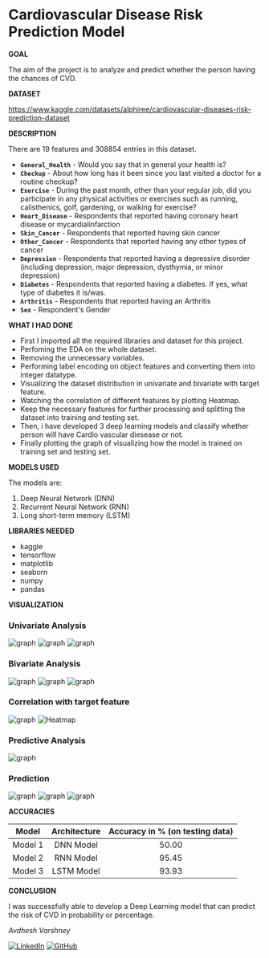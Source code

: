# Cardiovascular Disease Risk Prediction Model 

**GOAL**

The aim of the project is to analyze and predict whether the person having the chances of CVD.

**DATASET**

https://www.kaggle.com/datasets/alphiree/cardiovascular-diseases-risk-prediction-dataset

**DESCRIPTION**

There are 19 features and 308854 entries in this dataset.

- **`General_Health`** - Would you say that in general your health is?
- **`Checkup`** - About how long has it been since you last visited a doctor for a routine checkup?
- **`Exercise`** - During the past month, other than your regular job, did you participate in any physical activities or exercises such as running, calisthenics, golf, gardening, or walking for exercise?
- **`Heart_Disease`** - Respondents that reported having coronary heart disease or mycardialinfarction
- **`Skin_Cancer`** - Respondents that reported having skin cancer
- **`Other_Cancer`** - Respondents that reported having any other types of cancer
- **`Depression`** - Respondents that reported having a depressive disorder (including depression, major depression, dysthymia, or minor depression)
- **`Diabetes`** - Respondents that reported having a diabetes. If yes, what type of diabetes it is/was.
- **`Arthritis`** - Respondents that reported having an Arthritis
- **`Sex`** - Respondent's Gender


**WHAT I HAD DONE**

* First I imported all the required libraries and dataset for this project.
* Perfoming the EDA on the whole dataset.
* Removing the unnecessary variables.
* Performing label encoding on object features and converting them into integer datatype.
* Visualizing the dataset distribution in univariate and bivariate with target feature.
* Watching the correlation of different features by plotting Heatmap.
* Keep the necessary features for further processing and splitting the dataset into training and testing set.
* Then, i have developed 3 deep learning models and classify whether person will have Cardio vascular diesease or not.
* Finally plotting the graph of visualizing how the model is trained on training set and testing set.


**MODELS USED**

The models are:

1. Deep Neural Network (DNN)
2. Recurrent Neural Network (RNN)
3. Long short-term memory (LSTM)

**LIBRARIES NEEDED**

* kaggle
* tensorflow
* matplotlib
* seaborn
* numpy
* pandas


**VISUALIZATION**

### Univariate Analysis
![graph](./Images/Age_Category_distribution.png)
![graph](./Images/Alcohol_Consumption_distribution.png)
![graph](./Images/BMI_distribution.png)

### Bivariate Analysis
![graph](./Images/Alcohol_Consumption_bivariant_distribution.png)
![graph](./Images/Fruit_Consumption_bivariant_distribution.png)
![graph](./Images/Height_(cm)_bivariant_distribution.png)

### Correlation with target feature 
![graph](./Images/target_correlation.png)
![Heatmap](./Images/correlation_heatmap.png)

### Predictive Analysis 
![graph](./Images/characteristic_curve.png)


### Prediction

![graph](./Images/DNN_Model.png)
![graph](./Images/RNN_Model.png)
![graph](./Images/LSTM_Model.png)


**ACCURACIES**

| Model         | Architecture        | Accuracy in % (on testing data) |
| ------------- |:-------------------:|:-------------------------------:|
| Model 1       | DNN Model           |50.00                            |
| Model 2       | RNN Model           |95.45                            |
| Model 3       | LSTM Model          |93.93                            |

**CONCLUSION**

I was successfully able to develop a Deep Learning model that can predict the risk of CVD in probability or percentage.


*Avdhesh Varshney*

[![LinkedIn](https://img.shields.io/badge/linkedin-%230077B5.svg?style=for-the-badge&logo=linkedin&logoColor=white)](https://www.linkedin.com/in/avdhesh-varshney/)  [![GitHub](https://img.shields.io/badge/github-%23121011.svg?style=for-the-badge&logo=github&logoColor=white)](https://github.com/Avdhesh-Varshney)

